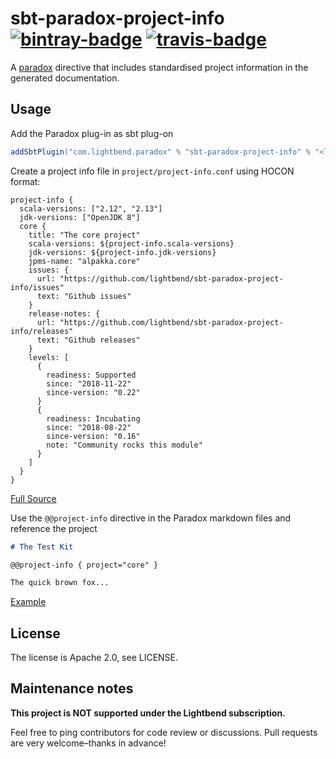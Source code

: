 # sbt-paradox-project-info [![bintray-badge][]][bintray] [![travis-badge][]][travis]

A [paradox](https://github.com/lightbend/paradox/) directive that includes standardised project information in the generated documentation.

## Usage

Add the Paradox plug-in as sbt plug-on

```scala
addSbtPlugin("com.lightbend.paradox" % "sbt-paradox-project-info" % "<latest>")
```

Create a project info file in `project/project-info.conf` using HOCON format:

```hocon
project-info {
  scala-versions: ["2.12", "2.13"]
  jdk-versions: ["OpenJDK 8"]
  core {
    title: "The core project"
    scala-versions: ${project-info.scala-versions}
    jdk-versions: ${project-info.jdk-versions}
    jpms-name: "alpakka.core"
    issues: {
      url: "https://github.com/lightbend/sbt-paradox-project-info/issues"
      text: "Github issues"
    }
    release-notes: {
      url: "https://github.com/lightbend/sbt-paradox-project-info/releases"
      text: "Github releases"
    }
    levels: [
      {
        readiness: Supported
        since: "2018-11-22"
        since-version: "0.22"
      }
      {
        readiness: Incubating
        since: "2018-08-22"
        since-version: "0.16"
        note: "Community rocks this module"
      }
    ]
  }
}
```
[Full Source](https://github.com/lightbend/sbt-paradox-project-info/blob/master/src/sbt-test/project-info/happy-path/project/project-info.conf)

Use the `@@project-info` directive in the Paradox markdown files and reference the project

```markdown
# The Test Kit

@@project-info { project="core" }

The quick brown fox...

```
[Example](https://github.com/lightbend/sbt-paradox-project-info/blob/master/src/sbt-test/project-info/happy-path/src/main/paradox/index.md)

## License

The license is Apache 2.0, see LICENSE.

## Maintenance notes

**This project is NOT supported under the Lightbend subscription.**

Feel free to ping contributors for code review or discussions. Pull requests are very welcome–thanks in advance!

[bintray]:               https://bintray.com/sbt/sbt-plugin-releases/sbt-paradox-project-info
[bintray-badge]:         https://api.bintray.com/packages/sbt/sbt-plugin-releases/sbt-paradox-project-info/images/download.svg
[travis]:                https://travis-ci.com/lightbend/sbt-paradox-project-info
[travis-badge]:          https://travis-ci.com/lightbend/sbt-paradox-project-info.svg?branch=master

